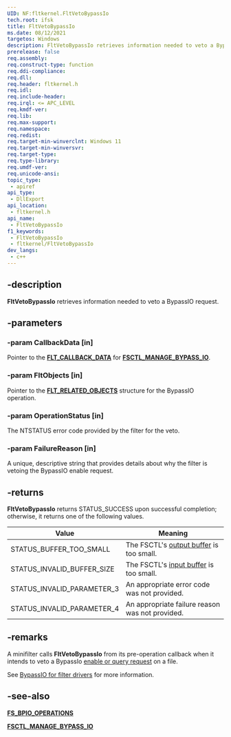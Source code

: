 ```yaml
---
UID: NF:fltkernel.FltVetoBypassIo
tech.root: ifsk
title: FltVetoBypassIo
ms.date: 08/12/2021
targetos: Windows
description: FltVetoBypassIo retrieves information needed to veto a BypassIO request.
prerelease: false
req.assembly: 
req.construct-type: function
req.ddi-compliance: 
req.dll: 
req.header: fltkernel.h
req.idl: 
req.include-header: 
req.irql: <= APC_LEVEL
req.kmdf-ver: 
req.lib: 
req.max-support: 
req.namespace: 
req.redist: 
req.target-min-winverclnt: Windows 11
req.target-min-winversvr: 
req.target-type: 
req.type-library: 
req.umdf-ver: 
req.unicode-ansi: 
topic_type:
 - apiref
api_type:
 - DllExport
api_location:
 - fltkernel.h
api_name:
 - FltVetoBypassIo
f1_keywords:
 - FltVetoBypassIo
 - fltkernel/FltVetoBypassIo
dev_langs:
 - c++
---
```


## -description

**FltVetoBypassIo** retrieves information needed to veto a BypassIO request.

## -parameters

### -param CallbackData [in]

Pointer to the [**FLT_CALLBACK_DATA**](ns-fltkernel-_flt_callback_data.md) for [**FSCTL_MANAGE_BYPASS_IO**](../ntifs/ni-ntifs-fsctl_manage_bypass_io.md).

### -param FltObjects [in]

Pointer to the [**FLT_RELATED_OBJECTS**](ns-fltkernel-_flt_related_objects.md) structure for the BypassIO operation.

### -param OperationStatus [in]

The NTSTATUS error code provided by the filter for the veto.

### -param FailureReason [in]

A unique, descriptive string that provides details about why the filter is vetoing the BypassIO enable request.

## -returns

**FltVetoBypassIo** returns STATUS_SUCCESS upon successful completion; otherwise, it returns one of the following values.

| Value | Meaning |
| ----- | ------- |
| STATUS_BUFFER_TOO_SMALL    | The FSCTL's [output buffer](../ntifs/ns-ntifs-fs_bpio_output.md) is too small. |
| STATUS_INVALID_BUFFER_SIZE | The FSCTL's [input buffer](../ntifs/ns-ntifs-fs_bpio_input.md) is too small. |
| STATUS_INVALID_PARAMETER_3 | An appropriate error code was not provided. |
| STATUS_INVALID_PARAMETER_4 | An appropriate failure reason was not provided. |

## -remarks

A minifilter calls **FltVetoBypassIo** from its pre-operation callback when it intends to veto a BypassIo [enable or query request](../ntifs/ne-ntifs-fs_bpio_operations.md) on a file.

See [BypassIO for filter drivers](/windows-hardware/drivers/ifs/bypassio) for more information.

## -see-also

[**FS_BPIO_OPERATIONS**](../ntifs/ne-ntifs-fs_bpio_operations.md)

[**FSCTL_MANAGE_BYPASS_IO**](../ntifs/ni-ntifs-fsctl_manage_bypass_io.md)
